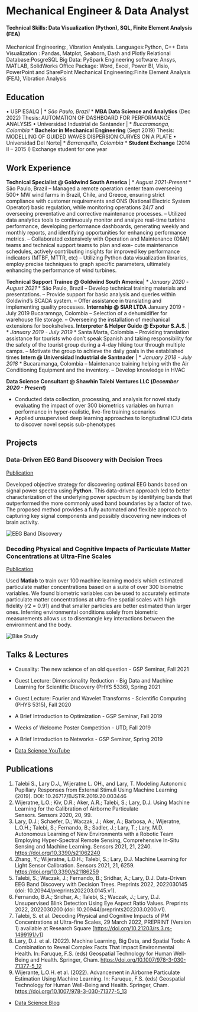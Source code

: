 # Mechanical Engineer & Data Analyst

#### Technical Skills: Data Visualization (Python), SQL, Finite Element Analysis (FEA)
Mechanical Engineering:, Vibration Analysis.
Languages:Python, C++
Data Visualization : Pandas, Matplot, Seaborn, Dash and Plotly
Relational Database:PosgreSQL
Big Data: PySpark
Engineering software: Ansys, MATLAB, SolidWorks
Office Package: Word, Excel, Power BI, Visio, PowerPoint and SharePoint
Mechanical Engineering:Finite Element Analysis (FEA), Vibration Analysis

## Education
• USP ESALQ | * *São Paulo, Brazil* *
**MBA Data Science and Analytics** (Dec 2022)
Thesis: AUTOMATION OF DASHBOARD FOR PERFORMANCE ANALYSIS
• Universidad Industrial de Santander | * *Bucaramanga, Colombia* *
**Bachelor in Mechanical Engineering** (Sept 2019)
Thesis: MODELLING OF GUIDED WAVES DISPERSION CURVES ON A PLATE
• Universidad Del Norte| * *Barranquilla, Colombia* *
**Student Exchange** (2014 II – 2015 I)
Exchange student for one year


## Work Experience
**Technical Specialist @ Goldwind South America** | * *August 2021-Present* *
 São Paulo, Brazil
– Managed a remote operation center team overseeing 500+ MW wind farms in Brazil, Chile, and Greece, ensuring strict
compliance with customer requirements and ONS (National Electric System Operator) basic regulation, while monitoring operations 24/7 and overseeing preventative and corrective maintenance processes.
– Utilized data analytics tools to continuously monitor and analyze real-time turbine performance, developing performance dashboards, generating weekly and monthly reports, and identifying opportunities for enhancing performance
metrics.
– Collaborated extensively with Operation and Maintenance (O&M) teams and technical support teams to plan and exe-
cute maintenance schedules, actively contributing insights for improved key performance indicators (MTBF, MTTR, etc)
– Utilizing Python data visualization libraries, employ precise techniques to graph specific parameters, ultimately enhancing the performance of wind turbines.

**Technical Support Trainee @ Goldwind South America**| * *January 2020 -August 2021* *
 São Paulo, Brazil
– Develop technical training materials and presentations.
– Provide support for basic analysis and queries within Goldwind’s SCADA system.
– Offer assistance in translating and implementing quality processes.
**Internship @ SIAR LTDA** January 2019 - July 2019
 Bucaramnga, Colombia
– Selection of a dehumidifier for warehouse file storage.
– Overseeing the installation of mechanical extensions for bookshelves.
**Interpreter & Helper Guide @ Expotur S.A.S.** | * *January 2019 - July 2019* *
Santa Marta, Colombia
– Providing translation assistance for tourists who don’t speak Spanish and taking responsibility for the safety of the
tourist group during a 4-day hiking tour through multiple camps.
– Motivate the group to achieve the daily goals in the established times
**Intern @ Universidad Industrial de Santnader** | * *January 2018 - July 2018* *
 Bucaramanga, Colombia
– Maintenance training helping with the Air Conditioning Equipment and the inventory.
– Develop knowledge in HVAC


**Data Science Consultant @ Shawhin Talebi Ventures LLC (_December 2020 - Present_)**
- Conducted data collection, processing, and analysis for novel study evaluating the impact of over 300 biometrics variables on human performance in hyper-realistic, live-fire training scenarios
- Applied unsupervised deep learning approaches to longitudinal ICU data to discover novel sepsis sub-phenotypes

## Projects
### Data-Driven EEG Band Discovery with Decision Trees
[Publication](https://www.mdpi.com/1424-8220/22/8/3048)

Developed objective strategy for discovering optimal EEG bands based on signal power spectra using **Python**. This data-driven approach led to better characterization of the underlying power spectrum by identifying bands that outperformed the more commonly used band boundaries by a factor of two. The proposed method provides a fully automated and flexible approach to capturing key signal components and possibly discovering new indices of brain activity.

![EEG Band Discovery](/assets/img/eeg_band_discovery.jpeg)

### Decoding Physical and Cognitive Impacts of Particulate Matter Concentrations at Ultra-Fine Scales
[Publication](https://www.mdpi.com/1424-8220/22/11/4240)

Used **Matlab** to train over 100 machine learning models which estimated particulate matter concentrations based on a suite of over 300 biometric variables. We found biometric variables can be used to accurately estimate particulate matter concentrations at ultra-fine spatial scales with high fidelity (r2 = 0.91) and that smaller particles are better estimated than larger ones. Inferring environmental conditions solely from biometric measurements allows us to disentangle key interactions between the environment and the body.

![Bike Study](/assets/img/bike_study.jpeg)

## Talks & Lectures
- Causality: The new science of an old question - GSP Seminar, Fall 2021
- Guest Lecture: Dimensionality Reduction - Big Data and Machine Learning for Scientific Discovery (PHYS 5336), Spring 2021
- Guest Lecture: Fourier and Wavelet Transforms - Scientific Computing (PHYS 5315), Fall 2020
- A Brief Introduction to Optimization - GSP Seminar, Fall 2019
- Weeks of Welcome Poster Competition - UTD, Fall 2019
- A Brief Introduction to Networks - GSP Seminar, Spring 2019

- [Data Science YouTube](https://www.youtube.com/channel/UCa9gErQ9AE5jT2DZLjXBIdA)

## Publications
1. Talebi S., Lary D.J., Wijeratne L. OH., and Lary, T. Modeling Autonomic Pupillary Responses from External Stimuli Using Machine Learning (2019). DOI: 10.26717/BJSTR.2019.20.003446
2. Wijeratne, L.O.; Kiv, D.R.; Aker, A.R.; Talebi, S.; Lary, D.J. Using Machine Learning for the Calibration of Airborne Particulate Sensors. Sensors 2020, 20, 99.
3. Lary, D.J.; Schaefer, D.; Waczak, J.; Aker, A.; Barbosa, A.; Wijeratne, L.O.H.; Talebi, S.; Fernando, B.; Sadler, J.; Lary, T.; Lary, M.D. Autonomous Learning of New Environments with a Robotic Team Employing Hyper-Spectral Remote Sensing, Comprehensive In-Situ Sensing and Machine Learning. Sensors 2021, 21, 2240. https://doi.org/10.3390/s21062240
4. Zhang, Y.; Wijeratne, L.O.H.; Talebi, S.; Lary, D.J. Machine Learning for Light Sensor Calibration. Sensors 2021, 21, 6259. https://doi.org/10.3390/s21186259
5. Talebi, S.; Waczak, J.; Fernando, B.; Sridhar, A.; Lary, D.J. Data-Driven EEG Band Discovery with Decision Trees. Preprints 2022, 2022030145 (doi: 10.20944/preprints202203.0145.v1).
6. Fernando, B.A.; Sridhar, A.; Talebi, S.; Waczak, J.; Lary, D.J. Unsupervised Blink Detection Using Eye Aspect Ratio Values. Preprints 2022, 2022030200 (doi: 10.20944/preprints202203.0200.v1).
7. Talebi, S. et al. Decoding Physical and Cognitive Impacts of PM Concentrations at Ultra-fine Scales, 29 March 2022, PREPRINT (Version 1) available at Research Square [https://doi.org/10.21203/rs.3.rs-1499191/v1]
8. Lary, D.J. et al. (2022). Machine Learning, Big Data, and Spatial Tools: A Combination to Reveal Complex Facts That Impact Environmental Health. In: Faruque, F.S. (eds) Geospatial Technology for Human Well-Being and Health. Springer, Cham. https://doi.org/10.1007/978-3-030-71377-5_12
9. Wijerante, L.O.H. et al. (2022). Advancement in Airborne Particulate Estimation Using Machine Learning. In: Faruque, F.S. (eds) Geospatial Technology for Human Well-Being and Health. Springer, Cham. https://doi.org/10.1007/978-3-030-71377-5_13

- [Data Science Blog](https://medium.com/@shawhin)
